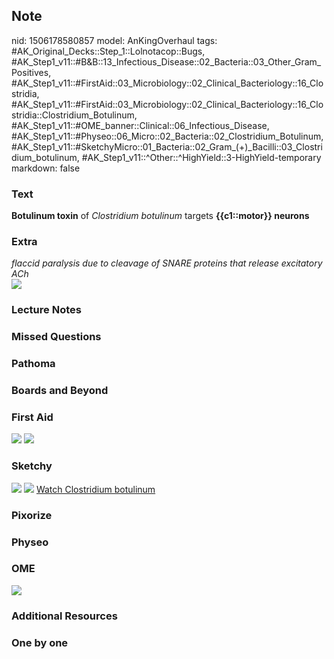 ## Note
nid: 1506178580857
model: AnKingOverhaul
tags: #AK_Original_Decks::Step_1::Lolnotacop::Bugs, #AK_Step1_v11::#B&B::13_Infectious_Disease::02_Bacteria::03_Other_Gram_Positives, #AK_Step1_v11::#FirstAid::03_Microbiology::02_Clinical_Bacteriology::16_Clostridia, #AK_Step1_v11::#FirstAid::03_Microbiology::02_Clinical_Bacteriology::16_Clostridia::Clostridium_Botulinum, #AK_Step1_v11::#OME_banner::Clinical::06_Infectious_Disease, #AK_Step1_v11::#Physeo::06_Micro::02_Bacteria::02_Clostridium_Botulinum, #AK_Step1_v11::#SketchyMicro::01_Bacteria::02_Gram_(+)_Bacilli::03_Clostridium_botulinum, #AK_Step1_v11::^Other::^HighYield::3-HighYield-temporary
markdown: false

### Text
<b>Botulinum toxin</b> of <i>Clostridium botulinum</i> targets
<b>{{c1::motor}} neurons</b>

### Extra
<div>
  <i>flaccid paralysis due to cleavage of SNARE proteins that
  release excitatory ACh</i>
</div><img src="paste-7297149436367.jpg">

### Lecture Notes


### Missed Questions


### Pathoma


### Boards and Beyond


### First Aid
<img src="tmpz0unwfwm.png"> <img src="tmplkw7cpk5.png">

### Sketchy
<img src="paste-496438089875457.jpg"> <img src=
"Screen%20Shot%202019-09-26%20at%208.15.00%20AM.png"> <a href=
"https://dashboard.sketchy.com/study/medical/courses/medical-microbiology/units/medical-microbiology-bacteria/videos/medical-microbiology-bacteria-gram-positive-bacilli-clostridium-botulinum?utm_source=anki&utm_medium=partnership&utm_campaign=february_update&utm_content=medical">
Watch Clostridium botulinum</a>

### Pixorize


### Physeo


### OME
<div class="ome-widget">
  <a href=
  "https://onlinemeded.org/spa/infectious-disease?ref=anki"><img src="_OME_AnkiFlashcards_Topic_4.png"></a>
</div>

### Additional Resources


### One by one

